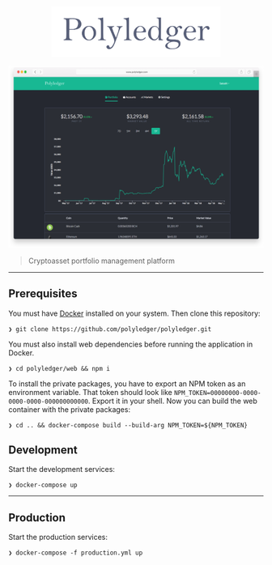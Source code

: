 <p align="center">
  <img src="/web/src/assets/logo.png?raw=true" height="100">
</p>

![Screenshot](/polyledger.png?raw=true)

> Cryptoasset portfolio management platform

---

## Prerequisites

You must have [Docker](https://www.docker.com/community-edition) installed on your system. Then clone this repository:

```
❯ git clone https://github.com/polyledger/polyledger.git
```

You must also install web dependencies before running the application in Docker.

```
❯ cd polyledger/web && npm i
```

To install the private packages, you have to export an NPM token as an environment variable. That token should look like `NPM_TOKEN=00000000-0000-0000-0000-000000000000`. Export it in your shell. Now you can build the web container with the private packages:

```
❯ cd .. && docker-compose build --build-arg NPM_TOKEN=${NPM_TOKEN}
```

## Development

Start the development services:

```
❯ docker-compose up
```

---

## Production

Start the production services:

```
❯ docker-compose -f production.yml up
```
